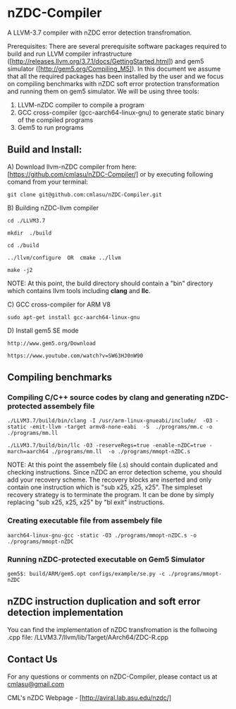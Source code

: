 # nZDC-Compiler
A LLVM-3.7 compiler with nZDC error detection transfromation.

Prerequisites:
There are several prerequisite software packages required to build and run LLVM compiler infrastructure ([http://releases.llvm.org/3.7.1/docs/GettingStarted.html]) and gem5 simulator ([http://gem5.org/Compiling_M5]). In this document we assume that all the required packages has been installed by the user and we focus on compiling benchmarks with nZDC soft error protection transformation and running them on gem5 simulator. We will be using three tools: 

1) LLVM-nZDC compiler to compile a program 
2) GCC cross-compiler (gcc-aarch64-linux-gnu) to generate static binary of the compiled programs
3) Gem5 to run programs

## Build and Install: 

A) Download llvm-nZDC compiler from here:
	[https://github.com/cmlasu/nZDC-Compiler/]
	or by executing following comand from your terminal:
```
git clone git@github.com:cmlasu/nZDC-Compiler.git
```
B) Building nZDC-llvm compiler
```
cd ./LLVM3.7

mkdir  ./build

cd ./build

../llvm/configure  OR  cmake ../llvm

make -j2
```

NOTE: At this point, the build directory should contain a "bin" directory which contains llvm tools including **clang** and **llc**.

C) GCC cross-compiler for ARM V8
```
sudo apt-get install gcc-aarch64-linux-gnu
```
D) Install gem5 SE mode

    http://www.gem5.org/Download
    
    https://www.youtube.com/watch?v=SW63HJ0nW90

## Compiling benchmarks

### Compiling C/C++ source codes by clang and generating nZDC-protected assembely file
```
./LLVM3.7/build/bin/clang -I /usr/arm-linux-gnueabi/include/  -O3 -static -emit-llvm -target armv8-none-eabi  -S  ./programs/mm.c -o ./programs/mm.ll

./LLVM3.7/build/bin/llc -O3 -reserveRegs=true -enable-nZDC=true -march=aarch64 ./programs/mm.ll  -o ./programs/mmopt-nZDC.s
```
NOTE: At this point the assembely file (.s) should contain duplicated and checking instructions. Since nZDC an error detection scheme, you should add your recovery scheme. The recovery blocks are inserted and only contain one instruction which is "sub	 x25, x25, x25". The simpleset recovery strategy is to terminate the program. It can be done by simply replacing  "sub	 x25, x25, x25" by "bl exit" instructions.

### Creating executable file from assembely file
```
aarch64-linux-gnu-gcc -static -O3 ./programs/mmopt-nZDC.s -o ./programs/mmopt-nZDC
```
### Running nZDC-protected executable on Gem5 Simulator
```
gem5$: build/ARM/gem5.opt configs/example/se.py -c ./programs/mmopt-nZDC
```
## nZDC instruction duplication and soft error detection implementation

You can find the implementation of nZDC transfromation is the follwoing .cpp file:
/LLVM3.7/llvm/lib/Target/AArch64/ZDC-R.cpp

## Contact Us

For any questions or comments on nZDC-Compiler, please contact us at cmlasu@gmail.com

CML's nZDC Webpage - [http://aviral.lab.asu.edu/nzdc/]
